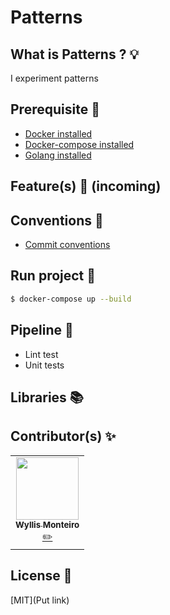 # Patterns

## What is Patterns ? :bulb:
I experiment patterns

## Prerequisite :wrench:
- [Docker installed](https://docs.docker.com/engine/install/)
- [Docker-compose installed](https://docs.docker.com/compose/install/)
- [Golang installed](https://golang.org/doc/install/)

## Feature(s) :blue_book: (incoming)

## Conventions :orange_book:
- [Commit conventions](https://gist.github.com/stephenparish/9941e89d80e2bc58a153#format-of-the-commit-message)

## Run project :tractor:
```sh
$ docker-compose up --build
```

## Pipeline :book:
- Lint test
- Unit tests

## Libraries :books:

## Contributor(s) :sparkles:

<table>
  <tr>
    <td align="center">
        <a href="https://github.com/wyllisMonteiro"><img src="https://avatars2.githubusercontent.com/u/36091415?s=400&v=4" width="100px;" alt=""/><br /><sub><b>Wyllis Monteiro</b></sub></a><br /><a href="https://github.com/HETIC-MT-P2021/GO-STATS/commits?author=wyllismonteiro" title="Developper">✏️</a>
  </tr>
</table>

## License 📑
[MIT](Put link)
